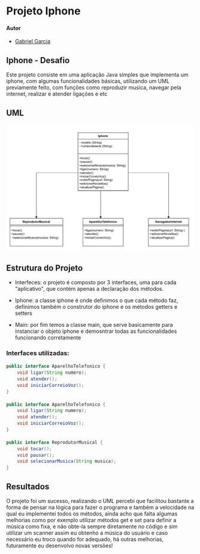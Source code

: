 # Projeto Iphone

#### Autor
- [Gabriel Garcia](https://github.com/GabrielGarciaUSP)

## Iphone - Desafio

Este projeto consiste em uma aplicação Java simples que implementa um iphone, com algumas funcionalidades básicas, utilizando um UML previamente feito, com funções como reproduzir musica, navegar pela internet, realizar e atender ligações e etc

## UML 
<img src="/Imagens/UML.jpg">
  
## Estrutura do Projeto

* Interfeces: o projeto é composto por 3 interfaces, uma para cada "aplicativo", que contém apenas a declaração dos métodos.

* Iphone: a classe iphone é onde definimos o que cada método faz, definimos também o construtor do iphone e os métodos getters e setters

* Main: por fim temos a classe main, que serve basicamente para instanciar o objeto iphone e demosntrar todas as funcionalidades funcionando corretamente

### Interfaces utilizadas:
```java
public interface AparelhoTelefonico {
    void ligar(String numero);
    void atender();
    void iniciarCorreioVoz();
}

public interface AparelhoTelefonico {
    void ligar(String numero);
    void atender();
    void iniciarCorreioVoz();
}

public interface ReprodutorMusical {
    void tocar();
    void pausar();
    void selecionarMusica(String musica);
}
```

## Resultados
 O projeto foi um sucesso, realizando o UML percebi que facilitou bastante a forma de pensar na lógica para fazer o programa e também a velocidade na qual eu implementei todos os métodos, ainda acho que falta algumas melhorias como por exemplo utilizar métodos get e set para definir a música como fixa, e não obte-la sempre diretamente no código e sim utilizar um scanner assim eu obtenho a música do usuário e caso necessário eu troco quando for adequado, há outras melhorias, futuramente eu desenvolvo novas versões!

